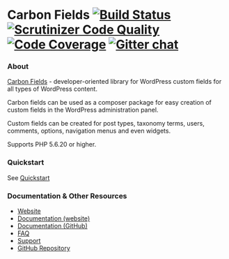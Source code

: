 # Carbon Fields [![Build Status](https://travis-ci.org/htmlburger/carbon-fields.svg?branch=master)](https://travis-ci.org/htmlburger/carbon-fields) [![Scrutinizer Code Quality](https://scrutinizer-ci.com/g/htmlburger/carbon-fields/badges/quality-score.png?b=master)](https://scrutinizer-ci.com/g/htmlburger/carbon-fields/?branch=master) [![Code Coverage](https://scrutinizer-ci.com/g/htmlburger/carbon-fields/badges/coverage.png?b=master)](https://scrutinizer-ci.com/g/htmlburger/carbon-fields/?branch=master) [![Gitter chat](https://badges.gitter.im/carbon-fields/Lobby.png)](https://gitter.im/carbon-fields/Lobby)

### About

[Carbon Fields](http://carbonfields.net/) - developer-oriented library for WordPress custom fields for all types of WordPress content. 

Carbon fields can be used as a composer package for easy creation of custom fields in the WordPress administration panel. 

Custom fields can be created for post types, taxonomy terms, users, comments, options, navigation menus and even widgets.

Supports PHP 5.6.20 or higher.

### Quickstart

See [Quickstart](https://github.com/htmlburger/carbon-fields-docs/tree/master/documentation/10-quickstart.md)

### Documentation & Other Resources

* [Website](http://carbonfields.net/)
* [Documentation (website)](https://docs.carbonfields.net/)
* [Documentation (GitHub)](https://github.com/htmlburger/carbon-fields-docs)
* [FAQ](http://carbonfields.net/faq/)
* [Support](http://carbonfields.net/support/)
* [GitHub Repository](https://github.com/htmlburger/carbon-fields)

